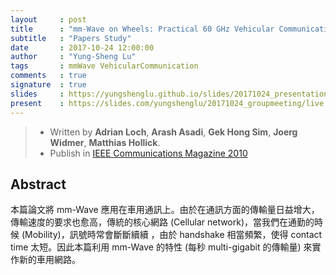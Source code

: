 ```yaml
---
layout     : post
title      : "mm-Wave on Wheels: Practical 60 GHz Vehicular Communication Without Beam Training"
subtitle   : "Papers Study"
date       : 2017-10-24 12:00:00
author     : "Yung-Sheng Lu"
tags       : mmWave VehicularCommunication
comments   : true
signature  : true
slides     : https://yungshenglu.github.io/slides/20171024_presentation.html
present    : https://slides.com/yungshenglu/20171024_groupmeeting/live
---
```


> * Written by **Adrian Loch**, **Arash Asadi**, **Gek Hong Sim**, **Joerg Widmer**, **Matthias Hollick**.
> * Publish in [IEEE Communications Magazine 2010](http://ieeexplore.ieee.org/document/5783993/)

## Abstract

本篇論文將 mm-Wave 應用在車用通訊上。由於在通訊方面的傳輸量日益增大，傳輸速度的要求也愈高，傳統的核心網路 (Cellular network)，當我們在通勤的時候 (Mobility)，訊號時常會斷斷續續 ，由於 handshake 相當頻繁，使得 contact time 太短。因此本篇利用 mm-Wave 的特性 (每秒 multi-gigabit 的傳輸量) 來實作新的車用網路。